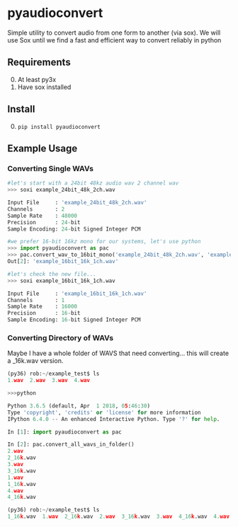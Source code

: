 # pyaudioconvert

Simple utility to convert audio from one form to another (via sox). We will use Sox until we find a fast and efficient way to convert reliably in python


## Requirements
 0. At least py3x
 1. Have sox installed 
 
 
## Install
 0. `pip install pyaudioconvert`
 


## Example Usage

### Converting Single WAVs
```python
#let's start with a 24bit 48kz audio wav 2 channel wav
>>> soxi example_24bit_48k_2ch.wav 

Input File     : 'example_24bit_48k_2ch.wav'
Channels       : 2
Sample Rate    : 48000
Precision      : 24-bit
Sample Encoding: 24-bit Signed Integer PCM

#we prefer 16-bit 16kz mono for our systems, let's use python
>>> import pyaudioconvert as pac
>>> pac.convert_wav_to_16bit_mono('example_24bit_48k_2ch.wav', 'example_16bit_16k_1ch.wav')
Out[2]: 'example_16bit_16k_1ch.wav'

#let's check the new file...
>>> soxi example_16bit_16k_1ch.wav 

Input File     : 'example_16bit_16k_1ch.wav'
Channels       : 1
Sample Rate    : 16000
Precision      : 16-bit
Sample Encoding: 16-bit Signed Integer PCM

```


### Converting Directory of WAVs

Maybe I have a whole folder of WAVS that need converting... this will create a _16k.wav version.

```python
(py36) rob:~/example_test$ ls
1.wav  2.wav  3.wav  4.wav

>>>python

Python 3.6.5 (default, Apr  1 2018, 05:46:30) 
Type 'copyright', 'credits' or 'license' for more information
IPython 6.4.0 -- An enhanced Interactive Python. Type '?' for help.

In [1]: import pyaudioconvert as pac

In [2]: pac.convert_all_wavs_in_folder()
2.wav
2_16k.wav
3.wav
3_16k.wav
1.wav
1_16k.wav
4.wav
4_16k.wav

(py36) rob:~/example_test$ ls
1_16k.wav  1.wav  2_16k.wav  2.wav  3_16k.wav  3.wav  4_16k.wav  4.wav


```
